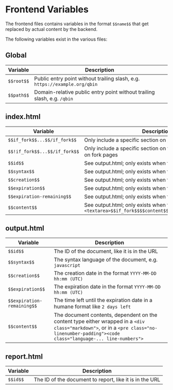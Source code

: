 # Frontend Variables
The frontend files contains variables in the format `$$name$$` that get replaced by actual content by the backend.

The following variables exist in the various files:

## Global
| Variable   | Description                                                                |
| ---------- | -------------------------------------------------------------------------- |
| `$$root$$` | Public entry point without trailing slash, e.g. `https://example.org/qbin` |
| `$$path$$` | Domain-relative public entry point without trailing slash, e.g. `/qbin`    |

## index.html
| Variable                      | Description                                                              |
| ----------------------------- | ------------------------------------------------------------------------ |
| `$$if_fork$$...$$/if_fork$$`  | Only include a specific section on `/<document>/fork` pages              |
| `$$!if_fork$$...$$/if_fork$$` | Only include a specific section on the index page, and not on fork pages |
| `$$id$$`                      | See output.html; only exists when forking                                |
| `$$syntax$$`                  | See output.html; only exists when forking                                |
| `$$creation$$`                | See output.html; only exists when forking                                |
| `$$expiration$$`              | See output.html; only exists when forking                                |
| `$$expiration-remaining$$`    | See output.html; only exists when forking                                |
| `$$content$$`                 | See output.html; only exists when forking. Example use: `<textarea>$$if_fork$$$$content$$$$/if_fork$$</textarea>` |

## output.html
| Variable                   | Description                                                                   |
| -------------------------- | ----------------------------------------------------------------------------- |
| `$$id$$`                   | The ID of the document, like it is in the URL                                 |
| `$$syntax$$`               | The syntax language of the document, e.g. `javascript`                        |
| `$$creation$$`             | The creation date in the format `YYYY-MM-DD hh:mm (UTC)`                      |
| `$$expiration$$`           | The expiration date in the format `YYYY-MM-DD hh:mm (UTC)`                    |
| `$$expiration-remaining$$` | The time left until the expiration date in a humane format like `2 days left` |
| `$$content$$`              | The document contents, dependent on the content type either wrapped in a `<div class="markdown">`, or in a `<pre class="no-linenumber-padding"><code class="language-... line-numbers">` |

## report.html
| Variable                   | Description                                             |
| -------------------------- | --------------------------------------------------------|
| `$$id$$`                   | The ID of the document to report, like it is in the URL |
